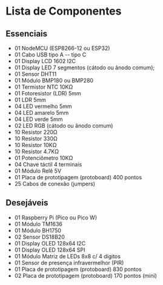 # Lista de Componentes 

## Essenciais

* 01 NodeMCU (ESP8266-12 ou ESP32)
* 01 Cabo USB tipo A -- tipo C
* 01 Display LCD 1602 I2C
* 01 Display LED 7 segmentos (cátodo ou ânodo comum);
* 01 Sensor DHT11
* 01 Módulo BMP180 ou BMP280
* 01 Termistor NTC 10KΩ
* 01 Fotoresistor (LDR) 5mm
* 01 LDR 5mm
* 04 LED vermelho 5mm
* 04 LED amarelo 5mm
* 04 LED verde 5mm
* 02 LED RGB (cátodo ou ânodo comum)
* 10 Resistor 220Ω
* 10 Resistor 330Ω
* 10 Resistor 10KΩ
* 10 Resistor 4.7KΩ
* 01 Potenciômetro 10KΩ
* 04 Chave táctil 4 terminais
* 01 Módulo Relê 5V
* 01 Placa de prototipagem (protoboard) 400 pontos
* 25 Cabos de conexão (jumpers)

## Desejáveis

* 01 Raspberry Pi (Pico ou Pico W)
* 01 Módulo TM1636
* 01 Módulo BH1750
* 02 Sensor DS18B20
* 01 Display OLED 128x64 I2C
* 01 Display OLED 128x64 SPI
* 01 Módulo Matriz de LEDs 8x8 c/ 4 dígitos
* 01 Sensor de presença infravermelhor (PIR)
* 01 Placa de prototipagem (protoboard) 830 pontos
* 02 Placa de prototipagem (protoboard) 170 pontos (mini)
